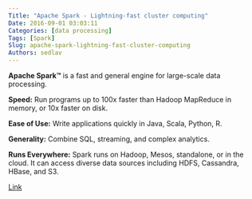 ```yaml
---
Title: "Apache Spark - Lightning-fast cluster computing"
Date: 2016-09-01 03:03:11
Categories: [data processing]
Tags: [Spark]
Slug: apache-spark-lightning-fast-cluster-computing
Authors: sedlav
---
```


**Apache Spark™** is a fast and general engine for large-scale data processing.

**Speed:** Run programs up to 100x faster than Hadoop MapReduce in memory, or 10x faster on disk.

**Ease of Use:** Write applications quickly in Java, Scala, Python, R.

**Generality:** Combine SQL, streaming, and complex analytics.

**Runs Everywhere:** Spark runs on Hadoop, Mesos, standalone, or in the cloud. It can access diverse data sources including HDFS, Cassandra, HBase, and S3.

[Link](http://spark.apache.org/)
